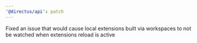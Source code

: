 ```yaml
---
'@directus/api': patch
---
```


Fixed an issue that would cause local extensions built via workspaces to not be watched when extensions reload is active
